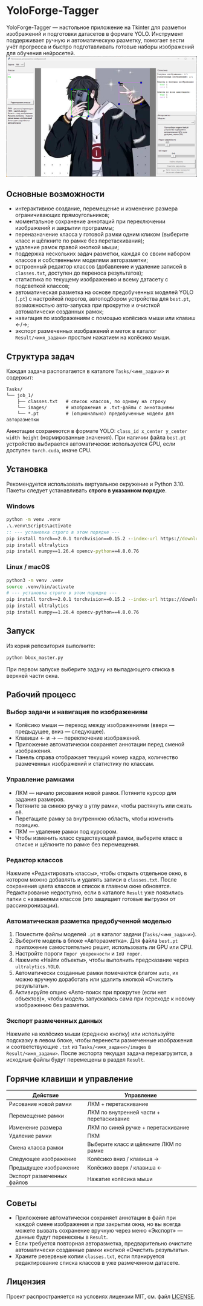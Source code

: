 # YoloForge-Tagger

YoloForge-Tagger — настольное приложение на Tkinter для разметки изображений и подготовки датасетов в формате YOLO. Инструмент поддерживает ручную и автоматическую разметку, помогает вести учёт прогресса и быстро подготавливать готовые наборы изображений для обучения нейросетей.
![YoloForge-Tagger](/preview.png)

## Основные возможности
- интерактивное создание, перемещение и изменение размера ограничивающих прямоугольников;
- моментальное сохранение аннотаций при переключении изображений и закрытии программы;
- переназначение класса у готовой рамки одним кликом (выберите класс и щёлкните по рамке без перетаскивания);
- удаление рамок правой кнопкой мыши;
- поддержка нескольких задач разметки, каждая со своим набором классов и собственными моделями авторазметки;
- встроенный редактор классов (добавление и удаление записей в `classes.txt`, доступен до переноса результатов);
- статистика по текущему изображению и всему датасету с подсветкой классов;
- автоматическая разметка на основе предобученных моделей YOLO (`.pt`) с настройкой порогов, автоподбором устройства для `best.pt`, возможностью авто-запуска при прокрутке и очисткой автоматически созданных рамок;
- навигация по изображениям с помощью колёсика мыши или клавиш ←/→;
- экспорт размеченных изображений и меток в каталог `Result/<имя_задачи>` простым нажатием на колёсико мыши.

## Структура задач
Каждая задача располагается в каталоге `Tasks/<имя_задачи>` и содержит:

```
Tasks/
└── job_1/
    ├── classes.txt   # список классов, по одному на строку
    └── images/       # изображения и .txt-файлы с аннотациями
    └── *.pt          # (опционально) предобученные модели для авторазметки
```

Аннотации сохраняются в формате YOLO: `class_id x_center y_center width height` (нормированные значения). При наличии файла `best.pt` устройство выбирается автоматически: используется GPU, если доступен `torch.cuda`, иначе CPU.

## Установка
Рекомендуется использовать виртуальное окружение и Python 3.10. Пакеты следует устанавливать **строго в указанном порядке**.

### Windows

```bat
python -m venv .venv
.\.venv\Scripts\activate
:: --- установка строго в этом порядке ---
pip install torch==2.0.1 torchvision==0.15.2 --index-url https://download.pytorch.org/whl/cu118
pip install ultralytics
pip install numpy==1.26.4 opencv-python==4.8.0.76
```

### Linux / macOS

```bash
python3 -m venv .venv
source .venv/bin/activate
# --- установка строго в этом порядке ---
pip install torch==2.0.1 torchvision==0.15.2 --index-url https://download.pytorch.org/whl/cu118
pip install ultralytics
pip install numpy==1.26.4 opencv-python==4.8.0.76
```

## Запуск
Из корня репозитория выполните:

```bash
python bbox_master.py
```

При первом запуске выберите задачу из выпадающего списка в верхней части окна.

## Рабочий процесс
### Выбор задачи и навигация по изображениям
- Колёсико мыши — переход между изображениями (вверх — предыдущее, вниз — следующее).
- Клавиши ← и → — переключение изображений.
- Приложение автоматически сохраняет аннотации перед сменой изображения.
- Панель справа отображает текущий номер кадра, количество размеченных изображений и статистику по классам.

### Управление рамками
- ЛКМ — начало рисования новой рамки. Потяните курсор для задания размеров.
- Потяните за синюю ручку в углу рамки, чтобы растянуть или сжать её.
- Перетащите рамку за внутреннюю область, чтобы изменить позицию.
- ПКМ — удаление рамки под курсором.
- Чтобы изменить класс существующей рамки, выберите класс в списке и щёлкните по рамке без перемещения.

### Редактор классов
Нажмите «Редактировать классы», чтобы открыть отдельное окно, в котором можно добавлять и удалять записи в `classes.txt`. После сохранения цвета классов и список в главном окне обновятся. Редактирование недоступно, если в каталоге `Result` уже появились папки с названиями классов (это защищает готовые выгрузки от рассинхронизации).

### Автоматическая разметка предобученной моделью
1. Поместите файлы моделей `.pt` в каталог задачи (`Tasks/<имя_задачи>`).
2. Выберите модель в блоке «Авторазметка». Для файла `best.pt` приложение самостоятельно решит, использовать ли GPU или CPU.
3. Настройте пороги `Порог уверенности` и `IoU порог`.
4. Нажмите «Найти объекты», чтобы выполнить предсказание через `ultralytics.YOLO`.
5. Автоматически созданные рамки помечаются флагом `auto`, их можно вручную доработать или удалить кнопкой «Очистить результаты».
6. Активируйте опцию «Авто-поиск при прокрутке (если нет объектов)», чтобы модель запускалась сама при переходе к новому изображению без разметки.

### Экспорт размеченных данных
Нажмите на колёсико мыши (среднюю кнопку) или используйте подсказку в левом блоке, чтобы перенести размеченные изображения и соответствующие `.txt` из `Tasks/<имя_задачи>/images` в `Result/<имя_задачи>`. После экспорта текущая задача перезагрузится, а исходные файлы будут перемещены в раздел `Result`.

## Горячие клавиши и управление
| Действие | Управление |
| --- | --- |
| Рисование новой рамки | ЛКМ + перетаскивание |
| Перемещение рамки | ЛКМ по внутренней части + перетаскивание |
| Изменение размера | ЛКМ по синей ручке + перетаскивание |
| Удаление рамки | ПКМ |
| Смена класса рамки | Выберите класс и щёлкните ЛКМ по рамке |
| Следующее изображение | Колёсико вниз / клавиша → |
| Предыдущее изображение | Колёсико вверх / клавиша ← |
| Экспорт размеченных файлов | Нажатие колёсика мыши |

## Советы
- Приложение автоматически сохраняет аннотации в файл при каждой смене изображения и при закрытии окна, но вы всегда можете вызвать сохранение вручную через меню «Экспорт» — данные будут перенесены в `Result`.
- Если требуется повторная авторазметка, предварительно очистите автоматически созданные рамки кнопкой «Очистить результаты».
- Храните резервные копии `classes.txt`, если планируется редактирование списка классов в уже размеченном датасете.

## Лицензия
Проект распространяется на условиях лицензии MIT, см. файл [LICENSE](LICENSE).
